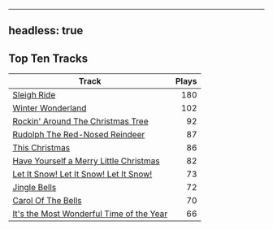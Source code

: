 
---
headless: true
---

## Top Ten Tracks

| Track | Plays |
| --- |  ---: |
|[Sleigh Ride](/songs/sleigh-ride)| 180|
|[Winter Wonderland](/songs/winter-wonderland)| 102|
|[Rockin' Around The Christmas Tree](/songs/rockin-around-the-christmas-tree)| 92|
|[Rudolph The Red-Nosed Reindeer](/songs/rudolph-the-red-nosed-reindeer)| 87|
|[This Christmas](/songs/this-christmas)| 86|
|[Have Yourself a Merry Little Christmas](/songs/have-yourself-a-merry-little-christmas)| 82|
|[Let It Snow! Let It Snow! Let It Snow!](/songs/let-it-snow-let-it-snow-let-it-snow)| 73|
|[Jingle Bells](/songs/jingle-bells)| 72|
|[Carol Of The Bells](/songs/carol-of-the-bells)| 70|
|[It's the Most Wonderful Time of the Year](/songs/its-the-most-wonderful-time-of-the-year)| 66|
